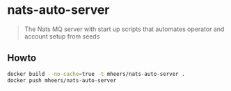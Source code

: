 # nats-auto-server

> The Nats MQ server with start up scripts that automates operator and account setup from seeds

## Howto

```bash
docker build --no-cache=true -t mheers/nats-auto-server .
docker push mheers/nats-auto-server
```
